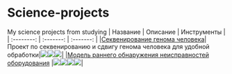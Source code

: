 # Science-projects
My science projects from studying
| Название | Описание | Инструменты |
| :--------: | :-------: | :-------: |
|[Секвенирование генома человека](https://github.com/GrosbergKirr/Science-projects/tree/main/Genes)|Проект по секвенированию и сдвигу генома человека для удобной обработки|<img src="https://img.shields.io/badge/Numpy-black?style=flat-square&logo=numpy&logoColor=orange"/><img src="https://img.shields.io/badge/Scipy-black?style=flat-square&logo=scipy&logoColor=blue"/><img src="https://img.shields.io/badge/Matplotlib-black?style=flat-square"/>|
|[Модель раннего обнаружения неисправностей оборудования](https://github.com/GrosbergKirr/Science-projects/tree/main/SEVERSTAL) |<img src="https://img.shields.io/badge/NumPy-black?style=flat-square&logo=numpy&logoColor=orange"/><img src="https://img.shields.io/badge/PyArrow-black?style=flat-square&logo=apache&logoColor=orange"/><img src="https://img.shields.io/badge/Dask-black?style=flat-square&logo=dask&logoColor=orange"/><img src="https://img.shields.io/badge/Sklearn-black?style=flat-square&logo=scikitlearn&logoColor=orange"/>|
